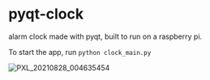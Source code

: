 # pyqt-clock

alarm clock made with pyqt, built to run on a raspberry pi.

To start the app, run `python clock_main.py`

![PXL_20210828_004635454](https://github.com/refact0r/pyqt-clock/assets/34758569/46a0e862-1703-4d80-ac31-99a1c67813e9)
